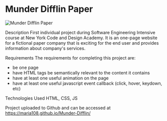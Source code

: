 # Munder Difflin Paper

![Munder Difflin Paper](https://user-images.githubusercontent.com/32076687/41740489-337381f8-7566-11e8-8b80-f58e13c2abf6.png)

Description
First individual project during Software Engineering Intensive course at New York Code and Design Academy.
It is an one-page website for a fictional paper company that is exciting for the end user and
provides information about company's services.

Requirements
The requirements for completing this project are:
- be one page
- have HTML tags be semantically relevant to the content it contains
- have at least one useful animation on the page
- have at least one useful javascript event callback (click, hover, keydown, etc)

Technologies Used
HTML, CSS, JS

Project uploaded to Github and can be accessed at https://maria108.github.io/Munder-Difflin/
